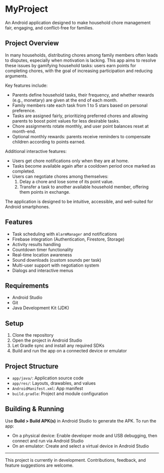 # MyProject

An Android application designed to make household chore management fair, engaging, and conflict-free for families.

## Project Overview

In many households, distributing chores among family members often leads to disputes, especially when motivation is lacking. This app aims to resolve these issues by gamifying household tasks: users earn points for completing chores, with the goal of increasing participation and reducing arguments.

Key features include:
- Parents define household tasks, their frequency, and whether rewards (e.g., monetary) are given at the end of each month.
- Family members rate each task from 1 to 5 stars based on personal preference.
- Tasks are assigned fairly, prioritizing preferred chores and allowing parents to boost point values for less desirable tasks.
- Chore assignments rotate monthly, and user point balances reset at month-end.
- Optional monthly rewards: parents receive reminders to compensate children according to points earned.

Additional interactive features:
- Users get chore notifications only when they are at home.
- Tasks become available again after a cooldown period once marked as completed.
- Users can negotiate chores among themselves:
  1. Delay a chore and lose some of its point value.
  2. Transfer a task to another available household member, offering them points in exchange.

The application is designed to be intuitive, accessible, and well-suited for Android smartphones.

## Features

- Task scheduling with `AlarmManager` and notifications
- Firebase integration (Authentication, Firestore, Storage)
- Activity results handling
- Countdown timer functionality
- Real-time location awareness
- Sound downloads (custom sounds per task)
- Multi-user support with negotiation system
- Dialogs and interactive menus

## Requirements

- Android Studio
- Git
- Java Development Kit (JDK)

## Setup

1. Clone the repository
2. Open the project in Android Studio
3. Let Gradle sync and install any required SDKs
4. Build and run the app on a connected device or emulator

## Project Structure

- `app/java/`: Application source code
- `app/res/`: Layouts, drawables, and values
- `AndroidManifest.xml`: App manifest
- `build.gradle`: Project and module configuration

## Building & Running

Use **Build > Build APK(s)** in Android Studio to generate the APK. To run the app:

- On a physical device: Enable developer mode and USB debugging, then connect and run via Android Studio
- On an emulator: Create and select a virtual device in Android Studio

---

This project is currently in development. Contributions, feedback, and feature suggestions are welcome.
